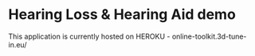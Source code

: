 # Hearing Loss & Hearing Aid demo

This application is currently hosted on HEROKU - online-toolkit.3d-tune-in.eu/ 
